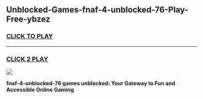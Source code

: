
## Unblocked-Games-fnaf-4-unblocked-76-Play-Free-ybzez
<h3>
<a href="https://premium76.site?title=fnaf-4-unblocked-76&ref=18A1">CLICK TO PLAY</a></h3>
<hr>

<h3>
<a href="https://premium76.site?title=fnaf-4-unblocked-76&ref=18A1">CLICK 2 PLAY</a>
  
</h3>

<a href="https://premium76.site?title=fnaf-4-unblocked-76&ref=18A1"><img src="https://clearcache.store/games.png"></a>


**fnaf-4-unblocked-76 games unblocked: Your Gateway to Fun and Accessible Online Gaming**
